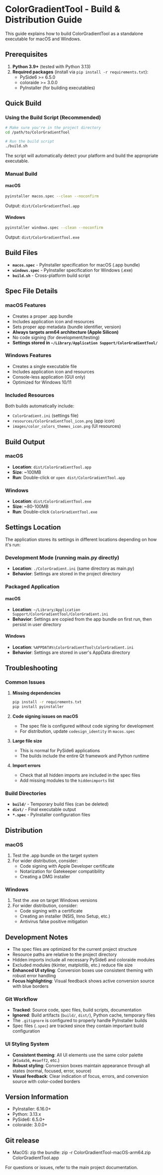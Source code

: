 # ColorGradientTool - Build & Distribution Guide

This guide explains how to build ColorGradientTool as a standalone executable for macOS and Windows.

## Prerequisites

1. **Python 3.9+** (tested with Python 3.13)
2. **Required packages** (install via `pip install -r requirements.txt`):
   - PySide6 >= 6.5.0
   - coloraide >= 3.0.0
   - PyInstaller (for building executables)

## Quick Build

### Using the Build Script (Recommended)

```bash
# Make sure you're in the project directory
cd /path/to/ColorGradientTool

# Run the build script
./build.sh
```

The script will automatically detect your platform and build the appropriate executable.

### Manual Build

#### macOS
```bash
pyinstaller macos.spec --clean --noconfirm
```
Output: `dist/ColorGradientTool.app`

#### Windows
```bash
pyinstaller windows.spec --clean --noconfirm
```
Output: `dist/ColorGradientTool.exe`

## Build Files

- **`macos.spec`** - PyInstaller specification for macOS (.app bundle)
- **`windows.spec`** - PyInstaller specification for Windows (.exe)
- **`build.sh`** - Cross-platform build script

## Spec File Details

### macOS Features
- Creates a proper .app bundle
- Includes application icon and resources
- Sets proper app metadata (bundle identifier, version)
- **Always targets arm64 architecture (Apple Silicon)**
- No code signing (for development/testing)
- **Settings stored in `~/Library/Application Support/ColorGradientTool/`**

### Windows Features
- Creates a single executable file
- Includes application icon and resources
- Console-less application (GUI only)
- Optimized for Windows 10/11

### Included Resources
Both builds automatically include:
- `ColorGradient.ini` (settings file)
- `resources/ColorGradientTool_icon.png` (app icon)
- `images/color_colors_themes_icon.png` (UI resources)

## Build Output

### macOS
- **Location**: `dist/ColorGradientTool.app`
- **Size**: ~100MB
- **Run**: Double-click or `open dist/ColorGradientTool.app`

### Windows
- **Location**: `dist/ColorGradientTool.exe`
- **Size**: ~80-100MB
- **Run**: Double-click `ColorGradientTool.exe`

## Settings Location

The application stores its settings in different locations depending on how it's run:

### Development Mode (running main.py directly)
- **Location**: `./ColorGradient.ini` (same directory as main.py)
- **Behavior**: Settings are stored in the project directory

### Packaged Application
#### macOS
- **Location**: `~/Library/Application Support/ColorGradientTool/ColorGradient.ini`
- **Behavior**: Settings are copied from the app bundle on first run, then persist in user directory

#### Windows
- **Location**: `%APPDATA%\ColorGradientTool\ColorGradient.ini`
- **Behavior**: Settings are stored in user's AppData directory

## Troubleshooting

### Common Issues

1. **Missing dependencies**
   ```bash
   pip install -r requirements.txt
   pip install pyinstaller
   ```

2. **Code signing issues on macOS**
   - The spec file is configured without code signing for development
   - For distribution, update `codesign_identity` in `macos.spec`

3. **Large file size**
   - This is normal for PySide6 applications
   - The builds include the entire Qt framework and Python runtime

4. **Import errors**
   - Check that all hidden imports are included in the spec files
   - Add missing modules to the `hiddenimports` list

### Build Directories

- **`build/`** - Temporary build files (can be deleted)
- **`dist/`** - Final executable output
- **`*.spec`** - PyInstaller configuration files

## Distribution

### macOS
1. Test the .app bundle on the target system
2. For wider distribution, consider:
   - Code signing with Apple Developer certificate
   - Notarization for Gatekeeper compatibility
   - Creating a DMG installer

### Windows
1. Test the .exe on target Windows versions
2. For wider distribution, consider:
   - Code signing with a certificate
   - Creating an installer (NSIS, Inno Setup, etc.)
   - Antivirus false positive mitigation

## Development Notes

- The spec files are optimized for the current project structure
- Resource paths are relative to the project directory
- Hidden imports include all necessary PySide6 and coloraide modules
- Excluded modules (tkinter, matplotlib, etc.) reduce file size
- **Enhanced UI styling**: Conversion boxes use consistent theming with robust error handling
- **Focus highlighting**: Visual feedback shows active conversion source with blue borders

### Git Workflow
- **Tracked**: Source code, spec files, build scripts, documentation
- **Ignored**: Build artifacts (`build/`, `dist/`), Python cache, temporary files
- The `.gitignore` is configured to properly handle PyInstaller builds
- Spec files (`.spec`) are tracked since they contain important build configuration

### UI Styling System
- **Consistent theming**: All UI elements use the same color palette (`#3a4a56`, `#eaeff2`, etc.)
- **Robust styling**: Conversion boxes maintain appearance through all states (normal, focused, error, source)
- **Visual feedback**: Clear indication of focus, errors, and conversion source with color-coded borders

## Version Information

- PyInstaller: 6.16.0+
- Python: 3.13.x
- PySide6: 6.5.0+
- coloraide: 3.0.0+

## Git release
- MacOS: zip the bundle:
zip -r ColorGradientTool-macOS-arm64.zip ColorGradientTool.app


For questions or issues, refer to the main project documentation.